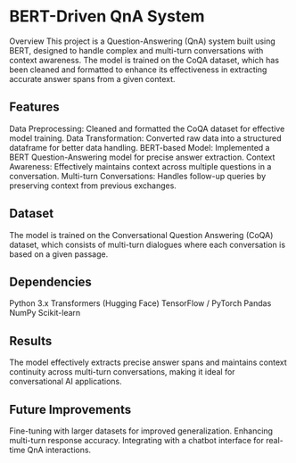 # BERT-Driven QnA System
Overview
This project is a Question-Answering (QnA) system built using BERT, designed to handle complex and multi-turn conversations with context awareness. The model is trained on the CoQA dataset, which has been cleaned and formatted to enhance its effectiveness in extracting accurate answer spans from a given context.

## Features
Data Preprocessing: Cleaned and formatted the CoQA dataset for effective model training.
Data Transformation: Converted raw data into a structured dataframe for better data handling.
BERT-based Model: Implemented a BERT Question-Answering model for precise answer extraction.
Context Awareness: Effectively maintains context across multiple questions in a conversation.
Multi-turn Conversations: Handles follow-up queries by preserving context from previous exchanges.

## Dataset
The model is trained on the Conversational Question Answering (CoQA) dataset, which consists of multi-turn dialogues where each conversation is based on a given passage.

## Dependencies
Python 3.x
Transformers (Hugging Face)
TensorFlow / PyTorch
Pandas
NumPy
Scikit-learn

## Results
The model effectively extracts precise answer spans and maintains context continuity across multi-turn conversations, making it ideal for conversational AI applications.

## Future Improvements
Fine-tuning with larger datasets for improved generalization.
Enhancing multi-turn response accuracy.
Integrating with a chatbot interface for real-time QnA interactions.
